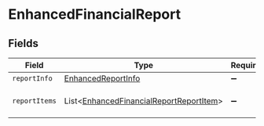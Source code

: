 # EnhancedFinancialReport


## Fields

| Field                                                                                               | Type                                                                                                | Required                                                                                            | Description                                                                                         |
| --------------------------------------------------------------------------------------------------- | --------------------------------------------------------------------------------------------------- | --------------------------------------------------------------------------------------------------- | --------------------------------------------------------------------------------------------------- |
| `reportInfo`                                                                                        | [EnhancedReportInfo](../../models/shared/EnhancedReportInfo.md)                                     | :heavy_minus_sign:                                                                                  | N/A                                                                                                 |
| `reportItems`                                                                                       | List<[EnhancedFinancialReportReportItem](../../models/shared/EnhancedFinancialReportReportItem.md)> | :heavy_minus_sign:                                                                                  | An array of report items.                                                                           |